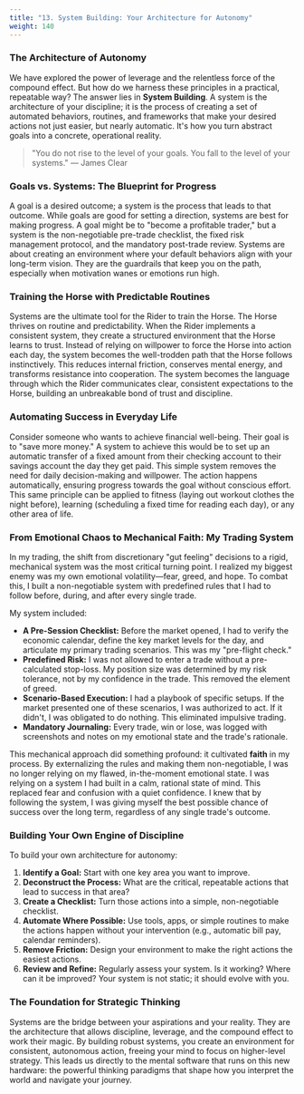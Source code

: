 ```yaml
---
title: "13. System Building: Your Architecture for Autonomy"
weight: 140
---
```


### The Architecture of Autonomy

We have explored the power of leverage and the relentless force of the compound effect. But how do we harness these principles in a practical, repeatable way? The answer lies in **System Building**. A system is the architecture of your discipline; it is the process of creating a set of automated behaviors, routines, and frameworks that make your desired actions not just easier, but nearly automatic. It's how you turn abstract goals into a concrete, operational reality.

> "You do not rise to the level of your goals. You fall to the level of your systems."
> — James Clear

### Goals vs. Systems: The Blueprint for Progress

A goal is a desired outcome; a system is the process that leads to that outcome. While goals are good for setting a direction, systems are best for making progress. A goal might be to "become a profitable trader," but a system is the non-negotiable pre-trade checklist, the fixed risk management protocol, and the mandatory post-trade review. Systems are about creating an environment where your default behaviors align with your long-term vision. They are the guardrails that keep you on the path, especially when motivation wanes or emotions run high.

### Training the Horse with Predictable Routines

Systems are the ultimate tool for the Rider to train the Horse. The Horse thrives on routine and predictability. When the Rider implements a consistent system, they create a structured environment that the Horse learns to trust. Instead of relying on willpower to force the Horse into action each day, the system becomes the well-trodden path that the Horse follows instinctively. This reduces internal friction, conserves mental energy, and transforms resistance into cooperation. The system becomes the language through which the Rider communicates clear, consistent expectations to the Horse, building an unbreakable bond of trust and discipline.

### Automating Success in Everyday Life

Consider someone who wants to achieve financial well-being. Their goal is to "save more money." A system to achieve this would be to set up an automatic transfer of a fixed amount from their checking account to their savings account the day they get paid. This simple system removes the need for daily decision-making and willpower. The action happens automatically, ensuring progress towards the goal without conscious effort. This same principle can be applied to fitness (laying out workout clothes the night before), learning (scheduling a fixed time for reading each day), or any other area of life.

### From Emotional Chaos to Mechanical Faith: My Trading System

In my trading, the shift from discretionary "gut feeling" decisions to a rigid, mechanical system was the most critical turning point. I realized my biggest enemy was my own emotional volatility—fear, greed, and hope. To combat this, I built a non-negotiable system with predefined rules that I had to follow before, during, and after every single trade.

My system included:
*   **A Pre-Session Checklist:** Before the market opened, I had to verify the economic calendar, define the key market levels for the day, and articulate my primary trading scenarios. This was my "pre-flight check."
*   **Predefined Risk:** I was not allowed to enter a trade without a pre-calculated stop-loss. My position size was determined by my risk tolerance, not by my confidence in the trade. This removed the element of greed.
*   **Scenario-Based Execution:** I had a playbook of specific setups. If the market presented one of these scenarios, I was authorized to act. If it didn't, I was obligated to do nothing. This eliminated impulsive trading.
*   **Mandatory Journaling:** Every trade, win or lose, was logged with screenshots and notes on my emotional state and the trade's rationale.

This mechanical approach did something profound: it cultivated **faith** in my process. By externalizing the rules and making them non-negotiable, I was no longer relying on my flawed, in-the-moment emotional state. I was relying on a system I had built in a calm, rational state of mind. This replaced fear and confusion with a quiet confidence. I knew that by following the system, I was giving myself the best possible chance of success over the long term, regardless of any single trade's outcome.

### Building Your Own Engine of Discipline

To build your own architecture for autonomy:
1.  **Identify a Goal:** Start with one key area you want to improve.
2.  **Deconstruct the Process:** What are the critical, repeatable actions that lead to success in that area?
3.  **Create a Checklist:** Turn those actions into a simple, non-negotiable checklist.
4.  **Automate Where Possible:** Use tools, apps, or simple routines to make the actions happen without your intervention (e.g., automatic bill pay, calendar reminders).
5.  **Remove Friction:** Design your environment to make the right actions the easiest actions.
6.  **Review and Refine:** Regularly assess your system. Is it working? Where can it be improved? Your system is not static; it should evolve with you.

### The Foundation for Strategic Thinking

Systems are the bridge between your aspirations and your reality. They are the architecture that allows discipline, leverage, and the compound effect to work their magic. By building robust systems, you create an environment for consistent, autonomous action, freeing your mind to focus on higher-level strategy. This leads us directly to the mental software that runs on this new hardware: the powerful thinking paradigms that shape how you interpret the world and navigate your journey.

